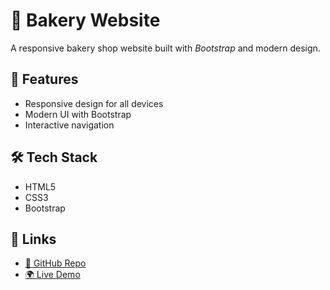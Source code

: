 # 🥐 Bakery Website  

A responsive bakery shop website built with *Bootstrap* and modern design.  

## 🚀 Features  
- Responsive design for all devices  
- Modern UI with Bootstrap  
- Interactive navigation  

## 🛠️ Tech Stack  
- HTML5  
- CSS3  
- Bootstrap  

## 🔗 Links  
- [📂 GitHub Repo](https://github.com/MalakMohamed119/Bakery)  
- [🌍 Live Demo](https://malakmohamed119.github.io/Bakery/)  
